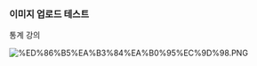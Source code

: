 ### 이미지 업로드 테스트

통계 강의

![%ED%86%B5%EA%B3%84%EA%B0%95%EC%9D%98.PNG](attachment:%ED%86%B5%EA%B3%84%EA%B0%95%EC%9D%98.PNG)


```python

```


```python

```
